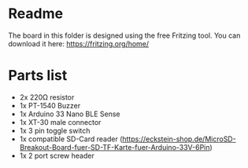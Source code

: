 # Readme

The board in this folder is designed using the free Fritzing tool. You can download it here: https://fritzing.org/home/

# Parts list

* 2x 220Ω resistor
* 1x PT-1540 Buzzer
* 1x Arduino 33 Nano BLE Sense
* 1x XT-30 male connector
* 1x 3 pin toggle switch
* 1x compatible SD-Card reader (https://eckstein-shop.de/MicroSD-Breakout-Board-fuer-SD-TF-Karte-fuer-Arduino-33V-6Pin)
* 1x 2 port screw header
